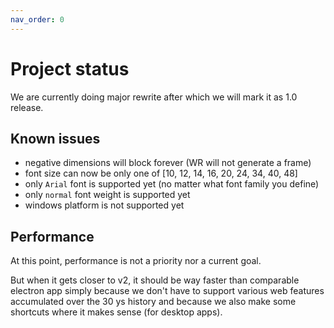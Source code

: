 ```yaml
---
nav_order: 0
---
```


# Project status
We are currently doing major rewrite after which we will mark it as 1.0 release.

## Known issues
- negative dimensions will block forever (WR will not generate a frame)
- font size can now be only one of [10, 12, 14, 16, 20, 24, 34, 40, 48]
- only `Arial` font is supported yet (no matter what font family you define)
- only `normal` font weight is supported yet
- windows platform is not supported yet

## Performance
At this point, performance is not a priority nor a current goal.

But when it gets closer to v2, it should be way faster than comparable electron app simply because we don't have to support various web features accumulated over the 30 ys history and because we also make some shortcuts where it makes sense (for desktop apps).
